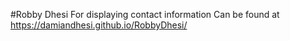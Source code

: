 #Robby Dhesi
For displaying contact information
Can be found at https://damiandhesi.github.io/RobbyDhesi/
